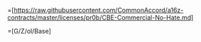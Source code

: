 =[https://raw.githubusercontent.com/CommonAccord/a16z-contracts/master/licenses/pr0b/CBE-Commercial-No-Hate.md]

=[G/Z/ol/Base]
